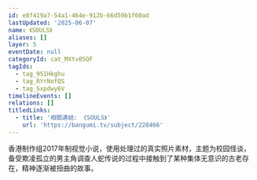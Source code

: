 ```yaml
---
id: e8f419a7-54a1-464e-912b-66d59b1f60ad
lastUpdated: '2025-06-07'
name: 《SOULS》
aliases: []
layer: 5
eventDate: null
categoryId: cat_MXtv05QF
tagIds:
  - tag_95IHkghu
  - tag_RYrNofQS
  - tag_Sxpdwy6V
timelineEvents: []
relations: []
titledLinks:
  - title: '相關連結: 《SOULS》'
    url: 'https://bangumi.tv/subject/228466'
---
```

香港制作组2017年制视觉小说，使用处理过的真实照片素材，主题为校园怪谈，备受欺凌孤立的男主角调查人蛇传说的过程中接触到了某种集体无意识的古老存在，精神逐渐被扭曲的故事。
